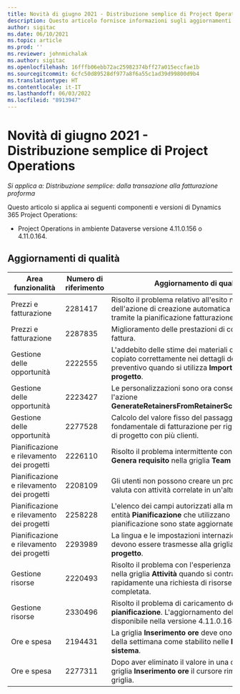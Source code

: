 ```yaml
---
title: Novità di giugno 2021 - Distribuzione semplice di Project Operations
description: Questo articolo fornisce informazioni sugli aggiornamenti di qualità disponibili nella versione di giugno 2021 della distribuzione lite di Project Operations.
author: sigitac
ms.date: 06/10/2021
ms.topic: article
ms.prod: ''
ms.reviewer: johnmichalak
ms.author: sigitac
ms.openlocfilehash: 16fffb06ebb72ac25982374bff27a015eccfae1b
ms.sourcegitcommit: 6cfc50d89528df977a8f6a55c1ad39d99800d9b4
ms.translationtype: HT
ms.contentlocale: it-IT
ms.lasthandoff: 06/03/2022
ms.locfileid: "8913947"
---
```

# <a name="whats-new-june-2021---project-operations-lite-deployment"></a>Novità di giugno 2021 - Distribuzione semplice di Project Operations

_Si applica a: Distribuzione semplice: dalla transazione alla fatturazione proforma_

Questo articolo si applica ai seguenti componenti e versioni di Dynamics 365 Project Operations:

  - Project Operations in ambiente Dataverse versione 4.11.0.156 o 4.11.0.164.

## <a name="quality-updates"></a>Aggiornamenti di qualità

| **Area funzionalità** | **Numero di riferimento** | **Aggiornamento di qualità** |
| --- | --- | --- |
| Prezzi e fatturazione | 2281417 | Risolto il problema relativo all'esito negativo dell'azione di creazione automatica della fattura tramite la pianificazione fatturazione. |
| Prezzi e fatturazione | 2287835 |   Miglioramento delle prestazioni di conferma della fattura. |
| Gestione delle opportunità | 2222555 | L'addebito delle stime dei materiali deve essere copiato correttamente nei dettagli della riga del preventivo quando si utilizza **Importa da stima di progetto**. |
| Gestione delle opportunità | 2223427 | Le personalizzazioni sono ora consentite per l'azione **GenerateRetainersFromRetainerScheduleOptions**. |
| Gestione delle opportunità | 2277528 | Calcolo del valore fisso del passaggio fondamentale di fatturazione per righe di contratto di progetto con più clienti. |
| Pianificazione e rilevamento dei progetti | 2226110 | Risolto il problema intermittente con la funzione **Genera requisito** nella griglia **Team di progetto**. |
| Pianificazione e rilevamento dei progetti | 2208109 | Gli utenti non possono creare un progetto in una valuta con attività correlate in un'altra valuta. |
| Pianificazione e rilevamento dei progetti | 2258228 | L'elenco dei campi autorizzati alla modifica con le entità **Pianificazione** che utilizzano l'API di pianificazione sono state aggiornate. |
| Pianificazione e rilevamento dei progetti | 2293989 | La lingua e le impostazioni internazionali corrette devono essere trasmesse alla griglia **Attività di progetto**.|
| Gestione risorse | 2220493 | Risolto il problema con l'esperienza dell'utente nella griglia **Attività** quando si contrassegna rapidamente una richiesta di risorse come completata. |
| Gestione risorse | 2330496 | Risolto il problema di caricamento della **Scheda di pianificazione**. L'aggiornamento della qualità è disponibile nella versione 4.11.0.164 |
| Ore e spesa | 2194431 | La griglia **Inserimento ore** deve onorare l'inizio della settimana come stabilito nelle **Impostazioni di sistema**. |
| Ore e spesa | 2277311 | Dopo aver eliminato il valore in una cella nella griglia **Inserimento ore** il cursore rimane nella griglia. |

